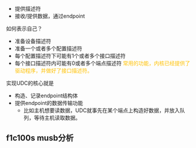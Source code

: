 * 提供描述符
* 接收/提供数据，通过endpoint

如何表示自己？
* 准备设备描述符
* 准备一个或者多个配置描述符
* 每个配置描述符下可能有1个或者多个接口描述符
* 每个接口描述符内可能有0或者多个端点描述符
<span style="color:#ffc000">常用的功能，内核已经提供了驱动程序，并做好了接口描述符。</span>

实现UDC的核心就是
* 构造、记录endpoint结构体
* 提供endpoint的数据传输功能
	* 比如主机想要读数据，UDC就事先在某个端点上构造好数据，并放入队列，等待主机读取数据。 

## f1c100s musb分析